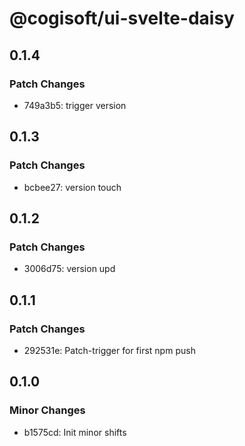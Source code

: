 # @cogisoft/ui-svelte-daisy

## 0.1.4

### Patch Changes

- 749a3b5: trigger version

## 0.1.3

### Patch Changes

- bcbee27: version touch

## 0.1.2

### Patch Changes

- 3006d75: version upd

## 0.1.1

### Patch Changes

- 292531e: Patch-trigger for first npm push

## 0.1.0

### Minor Changes

- b1575cd: Init minor shifts
